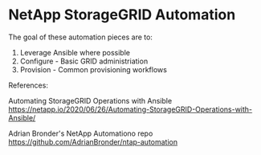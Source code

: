 # NetApp StorageGRID Automation

The goal of these automation pieces are to:
1. Leverage Ansible where possible
2. Configure - Basic GRID administriation
3. Provision - Common provisioning workflows

References:

Automating StorageGRID Operations with Ansible
https://netapp.io/2020/06/26/Automating-StorageGRID-Operations-with-Ansible/

Adrian Bronder's NetApp Automationo repo
https://github.com/AdrianBronder/ntap-automation 